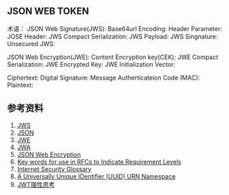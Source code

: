 ## JSON WEB TOKEN
术语：
JSON Web Signature(JWS):
Base64url Encoding:
Header Parameter:
JOSE Header:
JWS Compact Serialization:
JWS Payload:
JWS Singnature:
Unsecured JWS:

JSON Web Encryption(JWE):
Content Encryption key(CEK):
JWE Compact Serialization:
JWE Encrypted Key:
JWE Initialization Vector:


Ciphertext:
Digital Signature:
Message Autherticateion Code (MAC):
Plaintext:


## 参考资料

1. [JWS](https://tools.ietf.org/html/rfc7515 "JSON Web Signature")
2. [JSON](https://tools.ietf.org/html/rfc7159 "The JavaScript Object Notation (JSON) Data Interchange Format")
3. [JWE](https://tools.ietf.org/html/rfc7519#ref-JWE "")
4. [JWA](https://tools.ietf.org/html/rfc7518 " JSON Web Algorithms ")
5. [JSON Web Encryption](https://www.rfc-editor.org/rfc/rfc7516.txt "JSON Web Encryption")
6. [Key words for use in RFCs to Indicate Requirement Levels](https://tools.ietf.org/html/rfc2119 "Key words for use in RFCs to Indicate Requirement Levels")
7. [Internet Security Glossary](https://tools.ietf.org/html/rfc4949 "Internet Security Glossary")
8. [A Universally Unique IDentifier (UUID) URN Namespace](https://tools.ietf.org/html/rfc4122 "A Universally Unique IDentifier (UUID) URN Namespace")
9. [JWT理性思考](http://zhuanlan.51cto.com/art/201708/548195.htm "JWT理性思考")




